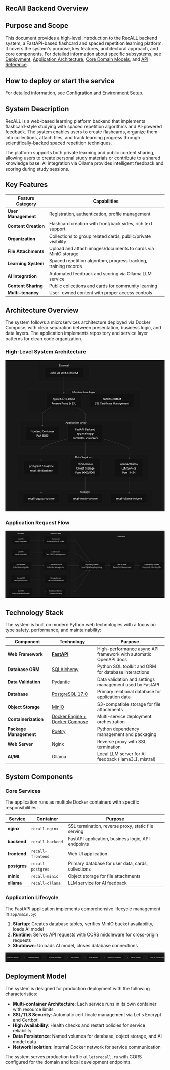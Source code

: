 ## RecAll Backend Overview

## Purpose and Scope

This document provides a high-level introduction to the RecALL backend system, a FastAPI-based flashcard and spaced repetition learning platform. It covers the system's purpose, key features, architectural approach, and core components. For detailed information about specific subsystems, see [Deployment](docs/configuration_environment_setup.md), [Application Architecture](docs/architecture.md), [Core Domain Models](docs/core_domain_models.md), and [API Reference](docs/api_reference.md).

## How to deploy or start the service

For detailed information, see [Configration and Environment Setup](docs/configuration_environment_setup.md).

## System Description

RecALL is a web-based learning platform backend that implements flashcard-style studying with spaced repetition algorithms and AI-powered feedback. The system enables users to create flashcards, organize them into collections, attach files, and track learning progress through scientifically-backed spaced repetition techniques.

The platform supports both private learning and public content sharing, allowing users to create personal study materials or contribute to a shared knowledge base. AI integration via Ollama provides intelligent feedback and scoring during study sessions.

## Key Features

| Feature Category | Capabilities |
| --- | --- |
| **User Management** | Registration, authentication, profile management |
| **Content Creation** | Flashcard creation with front/back sides, rich text support |
| **Organization** | Collections to group related cards, public/private visibility |
| **File Attachments** | Upload and attach images/documents to cards via MinIO storage |
| **Learning System** | Spaced repetition algorithm, progress tracking, training records |
| **AI Integration** | Automated feedback and scoring via Ollama LLM service |
| **Content Sharing** | Public collections and cards for community learning |
| **Multi-tenancy** | User-owned content with proper access controls |

## Architecture Overview

The system follows a microservices architecture deployed via Docker Compose, with clear separation between presentation, business logic, and data layers. The application implements repository and service layer patterns for clean code organization.

### High-Level System Architecture

![](docs/.source/img.png)

### Application Request Flow

![](docs/.source/img_1.png)

## Technology Stack

The system is built on modern Python web technologies with a focus on type safety, performance, and maintainability:

| Component | Technology | Purpose |
| --- | --- | --- |
| **Web Framework** | [**FastAPI**](https://fastapi.tiangolo.com) | High-performance async API framework with automatic OpenAPI docs |
| **Database ORM** | [SQLAlchemy](https://https://www.sqlalchemy.org/) | Python SQL toolkit and ORM for database interactions |
| **Data Validation** | [Pydantic](https://docs.pydantic.dev) | Data validation and settings management used by FastAPI |
| **Database** | [PostgreSQL 17.0](https://www.postgresql.org) | Primary relational database for application data |
| **Object Storage** | [MinIO](https://min.io/docs/minio/linux/operations/installation.html) | S3-compatible storage for file attachments |
| **Containerization** | [Docker Engine + Docker Compose](https://docs.docker.com/engine/install/) | Multi-service deployment orchestration |
| **Package Management** | [Poetry](https://python-poetry.org/docs/#installation) | Python dependency management and packaging |
| **Web Server** | Nginx | Reverse proxy with SSL termination |
| **AI/ML** | Ollama | Local LLM server for AI feedback (llama3.1, mistral) |

## System Components

### Core Services

The application runs as multiple Docker containers with specific responsibilities:

| Service | Container | Purpose |
| --- | --- | --- |
| **nginx** | `recall-nginx` | SSL termination, reverse proxy, static file serving |
| **backend** | `recall-backend` | FastAPI application, business logic, API endpoints |
| **frontend** | `recall-frontend` | Web UI application |
| **postgres** | `recall-postgres` | Primary database for user data, cards, collections |
| **minio** | `recall-minio` | Object storage for file attachments |
| **ollama** | `recall-ollama` | LLM service for AI feedback |

### Application Lifecycle

The FastAPI application implements comprehensive lifecycle management in `app/main.py`:

1.  **Startup**: Creates database tables, verifies MinIO bucket availability, loads AI model
2.  **Runtime**: Serves API requests with CORS middleware for cross-origin requests
3.  **Shutdown**: Unloads AI model, closes database connections

![](docs/.source/img_2.png)

## Deployment Model

The system is designed for production deployment with the following characteristics:

-   **Multi-container Architecture**: Each service runs in its own container with resource limits
-   **SSL/TLS Security**: Automatic certificate management via Let's Encrypt and Certbot
-   **High Availability**: Health checks and restart policies for service reliability
-   **Data Persistence**: Named volumes for database, object storage, and AI model data
-   **Network Isolation**: Internal Docker network for service communication

The system serves production traffic at `letsrecall.ru` with CORS configured for the domain and local development endpoints.
